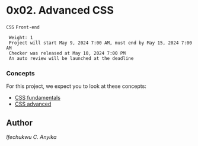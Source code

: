 # 0x02. Advanced CSS
 `CSS` `Front-end`
```
 Weight: 1
 Project will start May 9, 2024 7:00 AM, must end by May 15, 2024 7:00 AM
 Checker was released at May 10, 2024 7:00 PM
 An auto review will be launched at the deadline
```
### Concepts
For this project, we expect you to look at these concepts:

- [CSS fundamentals](https://intranet.alxswe.com/concepts/544)
- [CSS advanced](https://intranet.alxswe.com/concepts/545)




## Author
_Ifechukwu C. Anyika_
